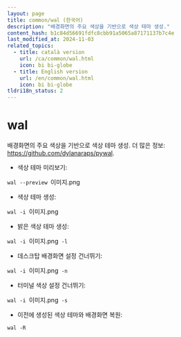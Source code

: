 ```yaml
---
layout: page
title: common/wal (한국어)
description: "배경화면의 주요 색상을 기반으로 색상 테마 생성."
content_hash: b1c84d56691fdfc8cbb91a5065a87171137b7c4e
last_modified_at: 2024-11-03
related_topics:
  - title: català version
    url: /ca/common/wal.html
    icon: bi bi-globe
  - title: English version
    url: /en/common/wal.html
    icon: bi bi-globe
tldri18n_status: 2
---
```

# wal

배경화면의 주요 색상을 기반으로 색상 테마 생성.
더 많은 정보: <https://github.com/dylanaraps/pywal>.

- 색상 테마 미리보기:

`wal --preview `<span class="tldr-var badge badge-pill bg-dark-lm bg-white-dm text-white-lm text-dark-dm font-weight-bold">이미지.png</span>

- 색상 테마 생성:

`wal -i `<span class="tldr-var badge badge-pill bg-dark-lm bg-white-dm text-white-lm text-dark-dm font-weight-bold">이미지.png</span>

- 밝은 색상 테마 생성:

`wal -i `<span class="tldr-var badge badge-pill bg-dark-lm bg-white-dm text-white-lm text-dark-dm font-weight-bold">이미지.png</span>` -l`

- 데스크탑 배경화면 설정 건너뛰기:

`wal -i `<span class="tldr-var badge badge-pill bg-dark-lm bg-white-dm text-white-lm text-dark-dm font-weight-bold">이미지.png</span>` -n`

- 터미널 색상 설정 건너뛰기:

`wal -i `<span class="tldr-var badge badge-pill bg-dark-lm bg-white-dm text-white-lm text-dark-dm font-weight-bold">이미지.png</span>` -s`

- 이전에 생성된 색상 테마와 배경화면 복원:

`wal -R`
